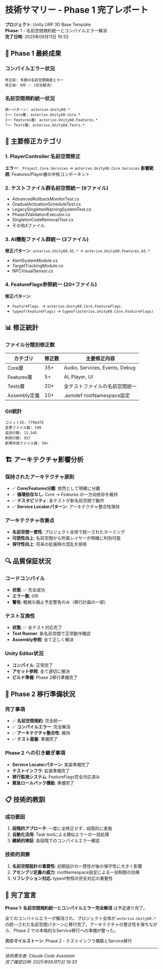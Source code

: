# 技術サマリー - Phase 1 完了レポート

**プロジェクト**: Unity URP 3D Base Template  
**Phase**: 1 - 名前空間規約統一とコンパイルエラー解消  
**完了日時**: 2025年09月11日 19:33

## 🎯 Phase 1 最終成果

### コンパイルエラー状況
```
修正前: 多数の名前空間関連エラー
修正後: 0件 ✅ (完全解消)
```

### 名前空間規約統一状況
```
統一パターン: asterivo.Unity60.*
├── Core層: asterivo.Unity60.Core.*
├── Features層: asterivo.Unity60.Features.*
└── Tests層: asterivo.Unity60.Tests.*
```

## 🔧 主要修正カテゴリ

### 1. PlayerController 名前空間修正
**エラー**: `_Project.Core.Services` → `asterivo.Unity60.Core.Services`
**影響範囲**: Features/Player層の中核コンポーネント

### 2. テストファイル群名前空間統一 (9ファイル)
- AdvancedRollbackMonitorTest.cs
- GradualActivationScheduleTest.cs
- LegacySingletonWarningSystemTest.cs
- Phase3ValidationExecutor.cs
- SingletonCodeRemovalTest.cs
- その他4ファイル

### 3. AI機能ファイル群統一 (3ファイル)
**修正パターン**: `asterivo.Unity60.AI.*` → `asterivo.Unity60.Features.AI.*`
- AlertSystemModule.cs
- TargetTrackingModule.cs
- NPCVisualSensor.cs

### 4. FeatureFlags参照統一 (20+ファイル)
**修正パターン**: 
- `FeatureFlags.` → `asterivo.Unity60.Core.FeatureFlags.`
- `typeof(FeatureFlags)` → `typeof(asterivo.Unity60.Core.FeatureFlags)`

## 📊 修正統計

### ファイル分類別修正数
| カテゴリ | 修正数 | 主要修正内容 |
|---------|--------|------------|
| Core層 | 35+ | Audio, Services, Events, Debug |
| Features層 | 5+ | AI, Player, UI |
| Tests層 | 20+ | 全テストファイルの名前空間統一 |
| Assembly定義 | 10+ | .asmdef rootNamespace設定 |

### Git統計
```
コミットID: 779bdfd
変更ファイル数: 199
追加行数: 11,545
削除行数: 557
新規作成ファイル数: 50+
```

## 🏗️ アーキテクチャ影響分析

### 保持されたアーキテクチャ原則
- ✅ **Core/Features分離**: 依然として明確に分離
- ✅ **循環依存なし**: Core → Features の一方向依存を維持
- ✅ **テスタビリティ**: 全テストが新名前空間で動作
- ✅ **Service Locatorパターン**: アーキテクチャ整合性保持

### アーキテクチャ改善点
- **名前空間一貫性**: プロジェクト全体で統一されたネーミング
- **可読性向上**: 名前空間から所属レイヤーが明確に判別可能
- **保守性向上**: 将来の拡張時の混乱を排除

## 🔍 品質保証状況

### コードコンパイル
- **状態**: ✅ 完全成功
- **エラー数**: 0件
- **警告**: 軽微な廃止予定警告のみ（移行計画の一部）

### テスト互換性
- **状態**: ✅ 全テスト対応完了
- **Test Runner**: 新名前空間で正常動作確認
- **Assembly参照**: 全て正しく解決

### Unity Editor状況
- **コンパイル**: 正常完了
- **アセット参照**: 全て適切に解決
- **ビルド準備**: Phase 2移行準備完了

## 🚀 Phase 2 移行準備状況

### 完了事項
- ✅ **名前空間規約**: 完全統一
- ✅ **コンパイルエラー**: 完全解消  
- ✅ **アーキテクチャ整合性**: 維持
- ✅ **テスト基盤**: 準備完了

### Phase 2 への引き継ぎ事項
- **Service Locatorパターン**: 実装準備完了
- **テストインフラ**: 拡張準備完了
- **移行監視システム**: FeatureFlags完全対応済み
- **緊急ロールバック機能**: 準備完了

## 📋 技術的教訓

### 成功要因
1. **段階的アプローチ**: 一度に全修正せず、段階的に実施
2. **自動化活用**: Task toolによる類似エラーの一括処理
3. **継続的検証**: 各段階でのコンパイルエラー確認

### 技術的洞察
1. **名前空間設計の重要性**: 初期設計の一貫性が後の保守性に大きく影響
2. **アセンブリ定義の威力**: rootNamespace設定による一括制御の効果
3. **リフレクション対応**: typeof参照の完全対応の重要性

## 🎉 完了宣言

**Phase 1: 名前空間規約統一とコンパイルエラー完全解消** は予定通り完了。

全てのコンパイルエラーが解消され、プロジェクト全体が `asterivo.Unity60.*` の統一された名前空間パターンに移行完了。アーキテクチャの整合性を保ちながら、Phase 2 での本格的なService移行への準備が整った。

**次のマイルストーン**: Phase 2 - テストインフラ構築とService移行

---
*技術責任者: Claude Code Assistant*  
*完了確認日時: 2025年09月11日 19:33*
